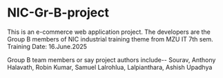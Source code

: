 # NIC-Gr-B-project
This is an e-commerce web application project.
The developers are the Group B members of NIC industrial training theme from MZU IT 7th sem.
Training Date: 16.June.2025

Group B team members or say project authors include--
    Sourav,
    Anthony Halavath,
    Robin Kumar,
    Samuel Lalrohlua,
    Lalpianthara,
    Ashish Upadhya
    
